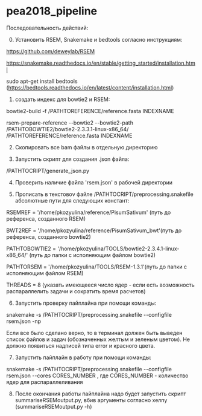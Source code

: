 # pea2018_pipeline

Последовательность действий:

0) Установить RSEM, Snakemake и bedtools согласно инструкциям:

https://github.com/deweylab/RSEM

https://snakemake.readthedocs.io/en/stable/getting_started/installation.html

sudo apt-get install bedtools
(https://bedtools.readthedocs.io/en/latest/content/installation.html)


1) создать индекс для bowtie2 и RSEM:

bowtie2-build -f /PATHTOREFERENCE/reference.fasta INDEXNAME

rsem-prepare-reference --bowtie2 --bowtie2-path /PATHTOBOWTIE2/bowtie2-2.3.3.1-linux-x86_64/ /PATHTOREFERENCE/reference.fasta INDEXNAME


2) Скопировать все bam файлы в отдельную директорию


3) Запустить скрипт для создания .json файла:

/PATHTOCRIPT/generate_json.py

4) Проверить наличие файла 'rsem.json' в рабочей директории


5) Прописать в текстовоv файле /PATHTOCRIPT/preprocessing.snakefile абсолютные пути для следующих констант:

RSEMREF = '/home/pkozyulina/reference/PisumSativum' (путь до референса, созданного RSEM)

BWT2REF = '/home/pkozyulina/reference/PisumSativum_bwt'(путь до референса, созданного bowtie2)

PATHTOBOWTIE2 = '/home/pkozyulina/TOOLS/bowtie2-2.3.4.1-linux-x86_64/' (путь до папки с исполняющим файлом bowtie2)

PATHTORSEM = '/home/pkozyulina/TOOLS/RSEM-1.3.1'(путь до папки с исполняющим файлом RSEM)

THREADS = 8 (указать имеющееся число ядер - если есть возможность распараллелить задачи и сократить время расчетов)


6) Запустить проверку пайплайна при помощи команды:

snakemake -s /PATHTOCRIPT/preprocessing.snakefile --configfile rsem.json -np

Если все было сделано верно, то в терминал должен быть выведен список файлов и задач (обозначенных желтым и зеленым цветом). Не должно появиться надписей типа error и красного цвета.


7) Запустить пайплайн в работу при помощи команды:

snakemake -s /PATHTOCRIPT/preprocessing.snakefile --configfile rsem.json --cores CORES_NUMBER 
, где CORES_NUMBER - количество ядер для распараллеливания

8) После окончания работы пайплайна надо будет запустить скрипт summariseRSEMoutput.py, вбив аргументы согласно хелпу (summariseRSEMoutput.py -h)
